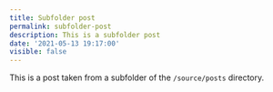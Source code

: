 ```yaml
---
title: Subfolder post
permalink: subfolder-post
description: This is a subfolder post
date: '2021-05-13 19:17:00'
visible: false
---
```


This is a post taken from a subfolder of the `/source/posts` directory.